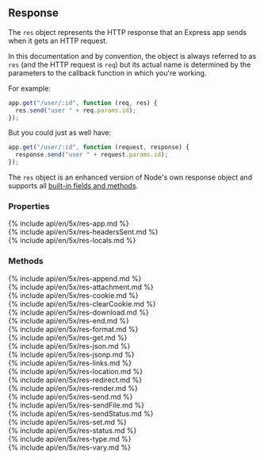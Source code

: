 <h2 id="res">Response</h2>

The `res` object represents the HTTP response that an Express app sends when it gets an HTTP request.

In this documentation and by convention,
the object is always referred to as `res` (and the HTTP request is `req`) but its actual name is determined
by the parameters to the callback function in which you're working.

For example:

```js
app.get("/user/:id", function (req, res) {
  res.send("user " + req.params.id);
});
```

But you could just as well have:

```js
app.get("/user/:id", function (request, response) {
  response.send("user " + request.params.id);
});
```

The `res` object is an enhanced version of Node's own response object
and supports all [built-in fields and methods](https://nodejs.org/api/http.html#http_class_http_serverresponse).

<h3 id='res.properties'>Properties</h3>

<section markdown="1">
  {% include api/en/5x/res-app.md %}
</section>

<section markdown="1">
  {% include api/en/5x/res-headersSent.md %}
</section>

<section markdown="1">
  {% include api/en/5x/res-locals.md %}
</section>

<h3 id='res.methods'>Methods</h3>

<section markdown="1">
  {% include api/en/5x/res-append.md %}
</section>

<section markdown="1">
  {% include api/en/5x/res-attachment.md %}
</section>

<section markdown="1">
  {% include api/en/5x/res-cookie.md %}
</section>

<section markdown="1">
  {% include api/en/5x/res-clearCookie.md %}
</section>

<section markdown="1">
  {% include api/en/5x/res-download.md %}
</section>

<section markdown="1">
  {% include api/en/5x/res-end.md %}
</section>

<section markdown="1">
  {% include api/en/5x/res-format.md %}
</section>

<section markdown="1">
  {% include api/en/5x/res-get.md %}
</section>

<section markdown="1">
  {% include api/en/5x/res-json.md %}
</section>

<section markdown="1">
  {% include api/en/5x/res-jsonp.md %}
</section>

<section markdown="1">
  {% include api/en/5x/res-links.md %}
</section>

<section markdown="1">
  {% include api/en/5x/res-location.md %}
</section>

<section markdown="1">
  {% include api/en/5x/res-redirect.md %}
</section>

<section markdown="1">
  {% include api/en/5x/res-render.md %}
</section>

<section markdown="1">
  {% include api/en/5x/res-send.md %}
</section>

<section markdown="1">
  {% include api/en/5x/res-sendFile.md %}
</section>

<section markdown="1">
  {% include api/en/5x/res-sendStatus.md %}
</section>

<section markdown="1">
  {% include api/en/5x/res-set.md %}
</section>

<section markdown="1">
  {% include api/en/5x/res-status.md %}
</section>

<section markdown="1">
  {% include api/en/5x/res-type.md %}
</section>

<section markdown="1">
  {% include api/en/5x/res-vary.md %}
</section>
